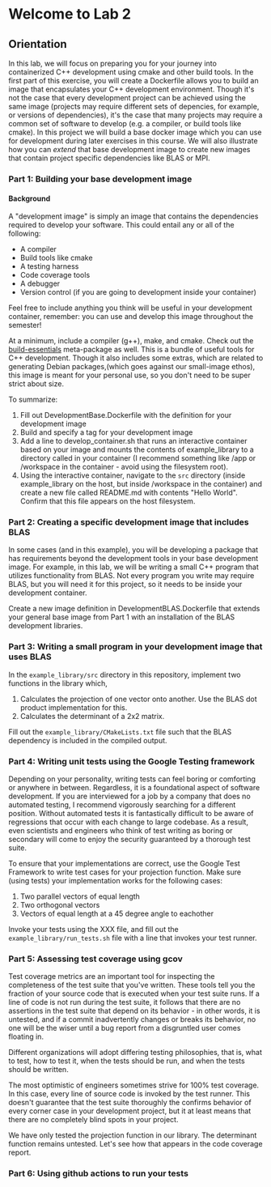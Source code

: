 # Welcome to Lab 2

## Orientation

In this lab, we will focus on preparing you for your journey into containerized C++ development using cmake and other build tools. In the first part of this exercise, you will create a Dockerfile allows you to build an image that encapsulates your C++ development environment. Though it's not the case that every development project can be achieved using the same image (projects may require different sets of depencies, for example, or versions of dependencies), it's the case that many projects may require a common set of software to develop (e.g. a compiler, or build tools like cmake). In this project we will build a base docker image which you can use for development during later exercises in this course. We will also illustrate how you can _extend_ that base development image to create new images that contain project specific dependencies like BLAS or MPI.

### Part 1: Building your base development image

#### Background

A "development image" is simply an image that contains the dependencies required to develop your software. This could entail any or all of the following:

- A compiler
- Build tools like cmake
- A testing harness
- Code coverage tools
- A debugger
- Version control (if you are going to development inside your container)

Feel free to include anything you think will be useful in your development container, remember: you can use and develop this image throughout the semester!

At a minimum, include a compiler (g++), make, and cmake. Check out the [build-essentials](https://packages.debian.org/sid/build-essential) meta-package as well. This is a bundle of useful tools for C++ development. Though it also includes some extras, which are related to generating Debian packages,(which goes against our small-image ethos), this image is meant for your personal use, so you don't need to be super strict about size.

To summarize:
1. Fill out DevelopmentBase.Dockerfile with the definition for your development image
2. Build and specify a tag for your development image
3. Add a line to develop_container.sh that runs an interactive container based on your image and mounts the contents of example_library to a directory called in your container (I recommend something like /app or /workspace in the container - avoid using the filesystem root).
4. Using the interactive container, navigate to the `src` directory (inside example_library on the host, but inside /workspace in the container) and create a new file called README.md with contents "Hello World". Confirm that this file appears on the host filesystem.

### Part 2: Creating a specific development image that includes BLAS

In some cases (and in this example), you will be developing a package that has requirements beyond the development tools in your base development image. For example, in this lab, we will be writing a small C++ program that utilizes functionality from BLAS. Not every program you write may require BLAS, but you will need it for this project, so it needs to be inside your development container. 

Create a new image definition in DevelopmentBLAS.Dockerfile that extends your general base image from Part 1 with an installation of the BLAS development libraries.

### Part 3: Writing a small program in your development image that uses BLAS

In the `example_library/src` directory in this repository, implement two functions in the library which,

1. Calculates the projection of one vector onto another. Use the BLAS dot product implementation for this.
2. Calculates the determinant of a 2x2 matrix.

Fill out the `example_library/CMakeLists.txt` file such that the BLAS dependency is included in the compiled output.

### Part 4: Writing unit tests using the Google Testing framework

Depending on your personality, writing tests can feel boring or comforting or anywhere in between. Regardless, it is a foundational aspect of software development. If you are interviewed for a job by a company that does no automated testing, I recommend vigorously searching for a different position. Without automated tests it is fantastically difficult to be aware of regressions that occur with each change to large codebase. As a result, even scientists and engineers who think of test writing as boring or secondary will come to enjoy the security guaranteed by a thorough test suite.

To ensure that your implementations are correct, use the Google Test Framework to write test cases for your projection function. Make sure (using tests) your implementation works for the following cases:

1. Two parallel vectors of equal length
2. Two orthogonal vectors
3. Vectors of equal length at a 45 degree angle to eachother

Invoke your tests using the XXX file, and fill out the `example_library/run_tests.sh` file with a line that invokes your test runner.

### Part 5: Assessing test coverage using gcov

Test coverage metrics are an important tool for inspecting the completeness of the test suite that you've written. These tools tell you the fraction of your source code that is executed when your test suite runs. If a line of code is not run during the test suite, it follows that there are no assertions in the test suite that depend on its behavior - in other words, it is untested, and if a commit inadvertently changes or breaks its behavior, no one will be the wiser until a bug report from a disgruntled user comes floating in.

Different organizations will adopt differing testing philosophies, that is, what to test, how to test it, when the tests should be run, and when the tests should be written.

The most optimistic of engineers sometimes strive for 100% test coverage. In this case, every line of source code is invoked by the test runner. This doesn't guarantee that the test suite thoroughly the confirms behavior of every corner case in your development project, but it at least means that there are no completely blind spots in your project.

We have only tested the projection function in our library. The determinant function remains untested. Let's see how that appears in the code coverage report.



### Part 6: Using github actions to run your tests